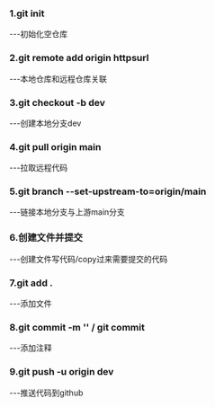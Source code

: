 ### 1.git init 
---初始化空仓库

### 2.git remote add origin httpsurl
---本地仓库和远程仓库关联

### 3.git checkout -b dev
---创建本地分支dev 

### 4.git pull origin main
---拉取远程代码

### 5.git branch --set-upstream-to=origin/main
---链接本地分支与上游main分支

### 6.创建文件并提交
---创建文件写代码/copy过来需要提交的代码

### 7.git add .
---添加文件

### 8.git commit -m '' / git commit   
---添加注释

### 9.git push -u origin dev
---推送代码到github
